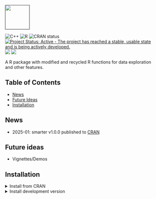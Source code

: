 <div align="left">
<a href=""><img src="https://img.shields.io/badge/R-%23276DC3.svg?style=square&logo=r&logoColor=pink&label=smarter" height="80" /></a>
</div>

<!-- badges: start -->
![C++](https://img.shields.io/badge/C++-%2300599C.svg?style=square&logo=c%2B%2B&logoColor=gold)
![R](https://img.shields.io/badge/R-%23276DC3.svg?style=square&logo=r&logoColor=pink)
![CRAN status](https://www.r-pkg.org/badges/version/smarter)
[![Project Status: Active - The project has reached a stable, usable state and is being actively developed.](https://www.repostatus.org/badges/latest/active.svg)](https://www.repostatus.org/#active)
[![](https://img.shields.io/github/languages/code-size/pllittle/smarter.svg)](https://github.com/pllittle/smarter)
[![](https://img.shields.io/github/last-commit/pllittle/smarter.svg)](https://github.com/pllittle/smarter/commits/master)
<!-- badges: end -->

A R package with modified and recycled R functions for data exploration and other features.

## Table of Contents

* [News](#news)
* [Future Ideas](#future-ideas)
* [Installation](#installation)

## News

* 2025-01: smarter v1.0.0 published to [CRAN](https://cran.r-project.org/package=smarter)

## Future ideas

* Vignettes/Demos

## Installation

<details>
<summary>Install from CRAN</summary>

Copy/paste the following code to install R package from CRAN.

```R
install.packages("smarter")
```

</details>

<details>
<summary>Install development version</summary>
Copy/paste the following code to install R package dependencies and **smarter**.

```R
# Dependencies
req_packs = c("usethis","rmarkdown","Rcpp",
	"RcppArmadillo","devtools","BiocManager",
	"smarter")

for(pack in req_packs){
	
	chk_pack = tryCatch(find.package(pack),
		error = function(ee){NULL})
	
	if( !is.null(chk_pack) ){
		library(package = pack,character.only = TRUE)
		next
	}
	
	bb = NULL
	
	if( pack %in% "smarter" ){
		bb = tryCatch(install_github("pllittle/smarter",
			dependencies = TRUE),
			error = function(ee){"error"})
	} else {
		bb = tryCatch(install.packages(pkgs = pack,
			dependencies = TRUE),
			error = function(ee){"error"})
	}
	
	if( !is.null(bb) && bb == "error" )
		stop(sprintf("Error for package = %s",pack))
	
}

```

</details>

